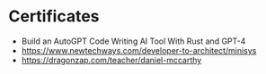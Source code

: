 # Certificates
- Build an AutoGPT Code Writing AI Tool With Rust and GPT-4
- https://www.newtechways.com/developer-to-architect/minisys
- https://dragonzap.com/teacher/daniel-mccarthy
